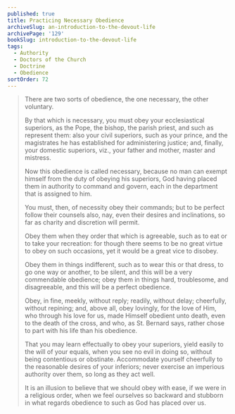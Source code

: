 ```yaml
---
published: true
title: Practicing Necessary Obedience
archiveSlug: an-introduction-to-the-devout-life
archivePage: '129'
bookSlug: introduction-to-the-devout-life
tags:
  - Authority
  - Doctors of the Church
  - Doctrine
  - Obedience
sortOrder: 72
---
```


> There are two sorts of obedience, the one necessary, the other voluntary.
>
> By that which is necessary, you must obey your ecclesiastical superiors, as the Pope, the bishop, the parish priest, and such as represent them: also your civil superiors, such as your prince, and the magistrates he has established for administering justice; and, finally, your domestic superiors, viz., your father and mother, master and mistress.
>
> Now this obedience is called necessary, because no man can exempt himself from the duty of obeying his superiors, God having placed them in authority to command and govern, each in the department that is assigned to him.
>
> You must, then, of necessity obey their commands; but to be perfect follow their counsels also, nay, even their desires and inclinations, so far as charity and discretion will permit.
>
> Obey them when they order that which is agreeable, such as to eat or to take your recreation: for though there seems to be no great virtue to obey on such occasions, yet it would be a great vice to disobey.
>
> Obey them in things indifferent, such as to wear this or that dress, to go one way or another, to be silent, and this will be a very commendable obedience; obey them in things hard, troublesome, and disagreeable, and this will be a perfect obedience.
>
> Obey, in fine, meekly, without reply; readily, without delay; cheerfully, without repining; and, above all, obey lovingly, for the love of Him, who through his love for us, made Himself obedient unto death, even to the death of the cross, and who, as St. Bernard says, rather chose to part with his life than his obedience.
>
> That you may learn effectually to obey your superiors, yield easily to the will of your equals, when you see no evil in doing so, without being contentious or obstinate. Accommodate yourself cheerfully to the reasonable desires of your inferiors; never exercise an imperious authority over them, so long as they act well.
>
> It is an illusion to believe that we should obey with ease, if we were in a religious order, when we feel ourselves so backward and stubborn in what regards obedience to such as God has placed over us.
